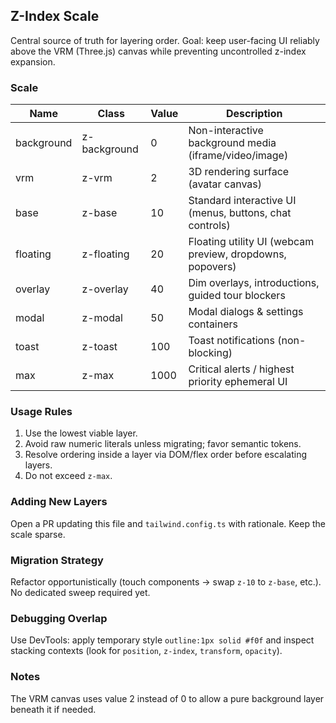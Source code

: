 ## Z-Index Scale

Central source of truth for layering order. Goal: keep user-facing UI reliably above the VRM (Three.js) canvas while preventing uncontrolled z-index expansion.

### Scale

| Name       | Class        | Value | Description                                               |
| ---------- | ------------ | ----- | --------------------------------------------------------- |
| background | z-background | 0     | Non-interactive background media (iframe/video/image)     |
| vrm        | z-vrm        | 2     | 3D rendering surface (avatar canvas)                      |
| base       | z-base       | 10    | Standard interactive UI (menus, buttons, chat controls)   |
| floating   | z-floating   | 20    | Floating utility UI (webcam preview, dropdowns, popovers) |
| overlay    | z-overlay    | 40    | Dim overlays, introductions, guided tour blockers         |
| modal      | z-modal      | 50    | Modal dialogs & settings containers                       |
| toast      | z-toast      | 100   | Toast notifications (non-blocking)                        |
| max        | z-max        | 1000  | Critical alerts / highest priority ephemeral UI           |

### Usage Rules

1. Use the lowest viable layer.
2. Avoid raw numeric literals unless migrating; favor semantic tokens.
3. Resolve ordering inside a layer via DOM/flex order before escalating layers.
4. Do not exceed `z-max`.

### Adding New Layers

Open a PR updating this file and `tailwind.config.ts` with rationale. Keep the scale sparse.

### Migration Strategy

Refactor opportunistically (touch components -> swap `z-10` to `z-base`, etc.). No dedicated sweep required yet.

### Debugging Overlap

Use DevTools: apply temporary style `outline:1px solid #f0f` and inspect stacking contexts (look for `position`, `z-index`, `transform`, `opacity`).

### Notes

The VRM canvas uses value 2 instead of 0 to allow a pure background layer beneath it if needed.
